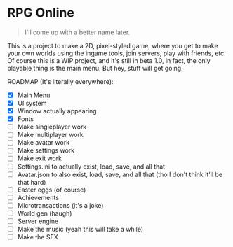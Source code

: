 # RPG Online
> I'll come up with a better name later.

This is a project to make a 2D, pixel-styled game, where you get to make your own worlds using the ingame tools, join servers, play with friends, etc.
Of course this is a WIP project, and it's still in beta 1.0, in fact, the only playable thing is the main menu. But hey, stuff will get going.

ROADMAP (It's literally everywhere):
- [x] Main Menu
- [x] UI system
- [x] Window actually appearing
- [x] Fonts
- [ ] Make singleplayer work
- [ ] Make multiplayer work
- [ ] Make avatar work
- [ ] Make settings work
- [ ] Make exit work
- [ ] Settings.ini to actually exist, load, save, and all that
- [ ] Avatar.json to also exist, load, save, and all that (tho I don't think it'll be that hard)
- [ ] Easter eggs (of course)
- [ ] Achievements
- [ ] Microtransactions (it's a joke)
- [ ] World gen (haugh)
- [ ] Server engine
- [ ] Make the music (yeah this will take a while)
- [ ] Make the SFX
